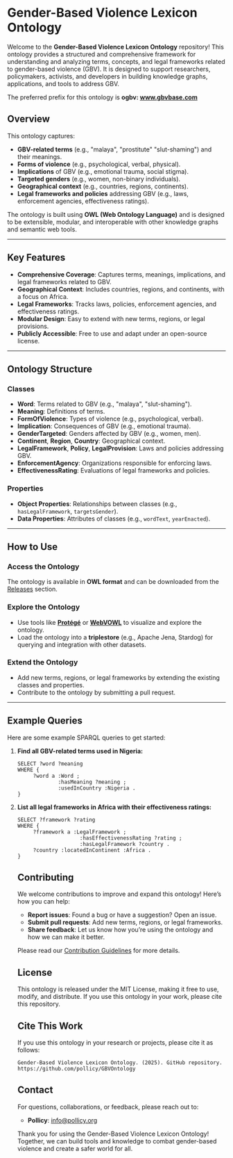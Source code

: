 # Gender-Based Violence Lexicon Ontology

Welcome to the **Gender-Based Violence Lexicon Ontology** repository! This ontology provides a structured and comprehensive framework for understanding and analyzing terms, concepts, and legal frameworks related to gender-based violence (GBV). It is designed to support researchers, policymakers, activists, and developers in building knowledge graphs, applications, and tools to address GBV.

The preferred prefix for this ontology is **ogbv: www.gbvbase.com**

## Overview

This ontology captures:
- **GBV-related terms** (e.g., "malaya", "prostitute" "slut-shaming") and their meanings.
- **Forms of violence** (e.g., psychological, verbal, physical).
- **Implications** of GBV (e.g., emotional trauma, social stigma).
- **Targeted genders** (e.g., women, non-binary individuals).
- **Geographical context** (e.g., countries, regions, continents).
- **Legal frameworks and policies** addressing GBV (e.g., laws, enforcement agencies, effectiveness ratings).

The ontology is built using **OWL (Web Ontology Language)** and is designed to be extensible, modular, and interoperable with other knowledge graphs and semantic web tools.

---

## Key Features

- **Comprehensive Coverage**: Captures terms, meanings, implications, and legal frameworks related to GBV.
- **Geographical Context**: Includes countries, regions, and continents, with a focus on Africa.
- **Legal Frameworks**: Tracks laws, policies, enforcement agencies, and effectiveness ratings.
- **Modular Design**: Easy to extend with new terms, regions, or legal provisions.
- **Publicly Accessible**: Free to use and adapt under an open-source license.

---

## Ontology Structure

### Classes
- **Word**: Terms related to GBV (e.g., "malaya", "slut-shaming").
- **Meaning**: Definitions of terms.
- **FormOfViolence**: Types of violence (e.g., psychological, verbal).
- **Implication**: Consequences of GBV (e.g., emotional trauma).
- **GenderTargeted**: Genders affected by GBV (e.g., women, men).
- **Continent**, **Region**, **Country**: Geographical context.
- **LegalFramework**, **Policy**, **LegalProvision**: Laws and policies addressing GBV.
- **EnforcementAgency**: Organizations responsible for enforcing laws.
- **EffectivenessRating**: Evaluations of legal frameworks and policies.

### Properties
- **Object Properties**: Relationships between classes (e.g., `hasLegalFramework`, `targetsGender`).
- **Data Properties**: Attributes of classes (e.g., `wordText`, `yearEnacted`).

---

## How to Use

### Access the Ontology
The ontology is available in **OWL format** and can be downloaded from the [Releases](https://github.com/pollicy/GBVOntology) section.

### Explore the Ontology
- Use tools like **[Protégé](https://protege.stanford.edu/)** or **[WebVOWL](http://vowl.visualdataweb.org/)** to visualize and explore the ontology.
- Load the ontology into a **triplestore** (e.g., Apache Jena, Stardog) for querying and integration with other datasets.

### Extend the Ontology
- Add new terms, regions, or legal frameworks by extending the existing classes and properties.
- Contribute to the ontology by submitting a pull request.

---

## Example Queries

Here are some example SPARQL queries to get started:

1. **Find all GBV-related terms used in Nigeria:**
    ```sparql
    SELECT ?word ?meaning
    WHERE {
         ?word a :Word ;
                 :hasMeaning ?meaning ;
                 :usedInCountry :Nigeria .
    }
    ```

2. **List all legal frameworks in Africa with their effectiveness ratings:**
    ```sparql
    SELECT ?framework ?rating
    WHERE {
         ?framework a :LegalFramework ;
                        :hasEffectivenessRating ?rating ;
                        :hasLegalFramework ?country .
         ?country :locatedInContinent :Africa .
    }
    ```
    ## Contributing

    We welcome contributions to improve and expand this ontology! Here’s how you can help:

    - **Report issues**: Found a bug or have a suggestion? Open an issue.
    - **Submit pull requests**: Add new terms, regions, or legal frameworks.
    - **Share feedback**: Let us know how you’re using the ontology and how we can make it better.

    Please read our [Contribution Guidelines](CONTRIBUTING.md) for more details.

    ## License

    This ontology is released under the MIT License, making it free to use, modify, and distribute. If you use this ontology in your work, please cite this repository.

    ## Cite This Work

    If you use this ontology in your research or projects, please cite it as follows:

    ```
    Gender-Based Violence Lexicon Ontology. (2025). GitHub repository. https://github.com/pollicy/GBVOntology
    ```

    ## Contact

    For questions, collaborations, or feedback, please reach out to:

    - **Pollicy**: info@pollicy.org

    Thank you for using the Gender-Based Violence Lexicon Ontology! Together, we can build tools and knowledge to combat gender-based violence and create a safer world for all.
